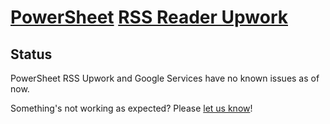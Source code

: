 # [PowerSheet](https://powersheet.co/) [RSS Reader Upwork](https://powersheet.co/rss-reader-upwork/)

## Status

PowerSheet RSS Upwork and Google Services have no known issues as of now.

Something's not working as expected? Please [let us know](mailto:powersheetco@gmail.com)!

